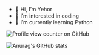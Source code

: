- 👋 Hi, I’m Yehor
- 👀 I’m interested in coding
- 🌱 I’m currently learning Python

![Profile view counter on GitHub](https://komarev.com/ghpvc/?username=YehorKovalov07)

![Anurag's GitHub stats](https://github-readme-stats.vercel.app/api?username=anuraghazra&show_icons=true&theme=radical)

<!---
YehorKovalov07/YehorKovalov07 is a ✨ special ✨ repository because its `README.md` (this file) appears on your GitHub profile.
You can click the Preview link to take a look at your changes.
--->
